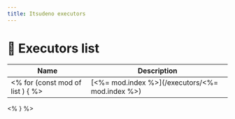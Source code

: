 ```yaml
---
title: Itsudeno executors
---
```


# 🍖 Executors list

| Name | Description |
| ---- | ----------- |
<% for (const mod of list ) { %>| [<%= mod.index %>](/executors/<%= mod.index %>) | *<%= mod.about %>* |
<% } %>